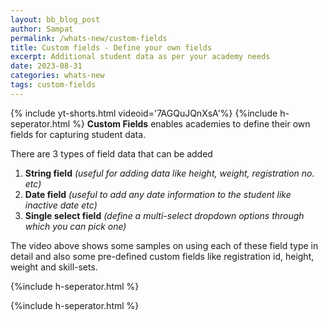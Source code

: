 ```yaml
---
layout: bb_blog_post
author: Sampat
permalink: /whats-new/custom-fields
title: Custom fields - Define your own fields
excerpt: Additional student data as per your academy needs
date: 2023-08-31
categories: whats-new
tags: custom-fields
---
```


{% include yt-shorts.html videoid='7AGQuJQnXsA'%}
{%include h-seperator.html %}
**Custom Fields** enables academies to define their own fields for capturing student data. 

There are 3 types of field data that can be added 
1. **String field** *(useful for adding data like height, weight, registration no. etc)*
2. **Date field** *(useful to add any date information to the student like inactive date etc)* 
3. **Single select field** *(define a multi-select dropdown options through which you can pick one)*

The video above shows some samples on using each of these field type in detail and also some pre-defined custom fields like registration id, height, weight and skill-sets.

{%include h-seperator.html %}

<!-- {% include also-read.html text='Tips on using Custom Fields' url='/drive/guide/custom-fields-examples'%} -->

{%include h-seperator.html %}
